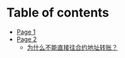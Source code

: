 # Table of contents

* [Page 1](README.md)
* [Page 2](page-2/README.md)
  * [为什么不能直接往合约地址转账？](page-2/wei-shi-mo-bu-neng-zhi-jie-wang-he-yue-di-zhi-zhuan-zhang.md)
